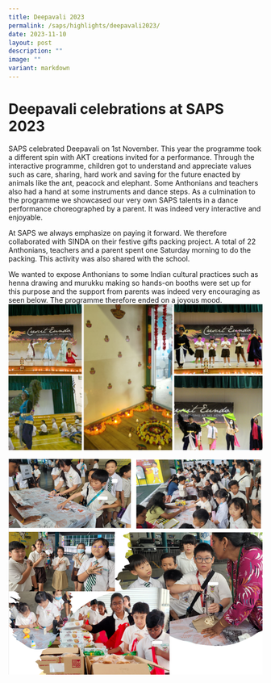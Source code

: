 ```yaml
---
title: Deepavali 2023
permalink: /saps/highlights/deepavali2023/
date: 2023-11-10
layout: post
description: ""
image: ""
variant: markdown
---
```

#  Deepavali celebrations at SAPS 2023

SAPS celebrated Deepavali on 1st November. This year the programme took a different spin with AKT creations invited for a performance. Through the interactive programme, children got to understand and appreciate values such as care, sharing, hard work and saving for the future enacted by animals like the ant, peacock and elephant. Some Anthonians and teachers also had a hand at some instruments and dance steps. 
As a culmination to the programme we showcased our very own SAPS talents in a dance performance choreographed by a parent. It was indeed very interactive and enjoyable.

At SAPS we always emphasize on paying it forward. We therefore collaborated with SINDA on their festive gifts packing project. A total of 22 Anthonians, teachers and a parent spent one Saturday morning to do the packing. This activity was also shared with the school.

We wanted to expose Anthonians to some Indian cultural practices such as henna drawing and murukku making so hands-on booths were set up for this purpose and the support from parents was indeed very encouraging as seen below. The programme therefore ended on a joyous mood.
![](/images/deepavali.png)

![](/images/deepavali_2023.png)

